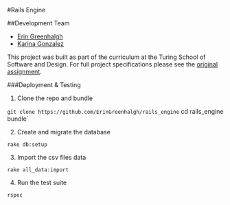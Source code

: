 #Rails Engine

##Development Team
* [Erin Greenhalgh](https://github.com/eringreenhalgh)
* [Karina Gonzalez](https://github.com/karinamzalez)

This project was built as part of the curriculum at the Turing School of Software and Design. For full project specifications please see the [original assignment](https://github.com/turingschool/lesson_plans/blob/master/ruby_03-professional_rails_applications/rails_engine.md).

###Deployment & Testing

1. Clone the repo and bundle

`git clone https://github.com/ErinGreenhalgh/rails_engine`
cd rails_engine
bundle`

2. Create and migrate the database

`rake db:setup`

3. Import the csv files data

`rake all_data:import`

4. Run the test suite

`rspec`
